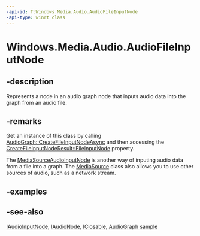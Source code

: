```yaml
---
-api-id: T:Windows.Media.Audio.AudioFileInputNode
-api-type: winrt class
---
```


<!-- Class syntax.
public class AudioFileInputNode : Windows.Foundation.IClosable, Windows.Media.Audio.IAudioFileInputNode, Windows.Media.Audio.IAudioInputNode, Windows.Media.Audio.IAudioInputNode2, Windows.Media.Audio.IAudioNode
-->

# Windows.Media.Audio.AudioFileInputNode

## -description

Represents a node in an audio graph node that inputs audio data into the graph from an audio file.

## -remarks

Get an instance of this class by calling [AudioGraph::CreateFileInputNodeAsync](audiograph_createfileinputnodeasync_152724062.md) and then accessing the [CreateFileInputNodeResult::FileInputNode](createaudiofileinputnoderesult_fileinputnode.md) property.

The [MediaSourceAudioInputNode](mediasourceaudioinputnode.md) is another way of inputing audio data from a file into a graph. The [MediaSource](../windows.media.core/mediasource.md) class also allows you to use other sources of audio, such as a network stream.

## -examples

## -see-also

[IAudioInputNode](iaudioinputnode.md), [IAudioNode](iaudionode.md), [IClosable](../windows.foundation/iclosable.md), [AudioGraph sample](https://github.com/Microsoft/Windows-universal-samples/tree/dev/Samples/AudioCreation)